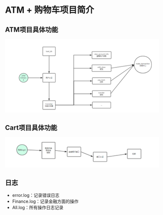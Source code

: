# ATM + 购物车项目简介

## ATM项目具体功能
![ATM项目流程图](https://github.com/yangyang0910/Python/blob/master/%E6%A8%A1%E5%9D%97%E4%BA%8C/homework/ATMofCart/imgs/ATM.png?raw=true)

## Cart项目具体功能
![ATM项目流程图](https://github.com/yangyang0910/Python/blob/master/%E6%A8%A1%E5%9D%97%E4%BA%8C/homework/ATMofCart/imgs/Cart.png?raw=true)

## 日志
- error.log：记录错误日志
- Finance.log：记录金融方面的操作
- All.log：所有操作日志记录

